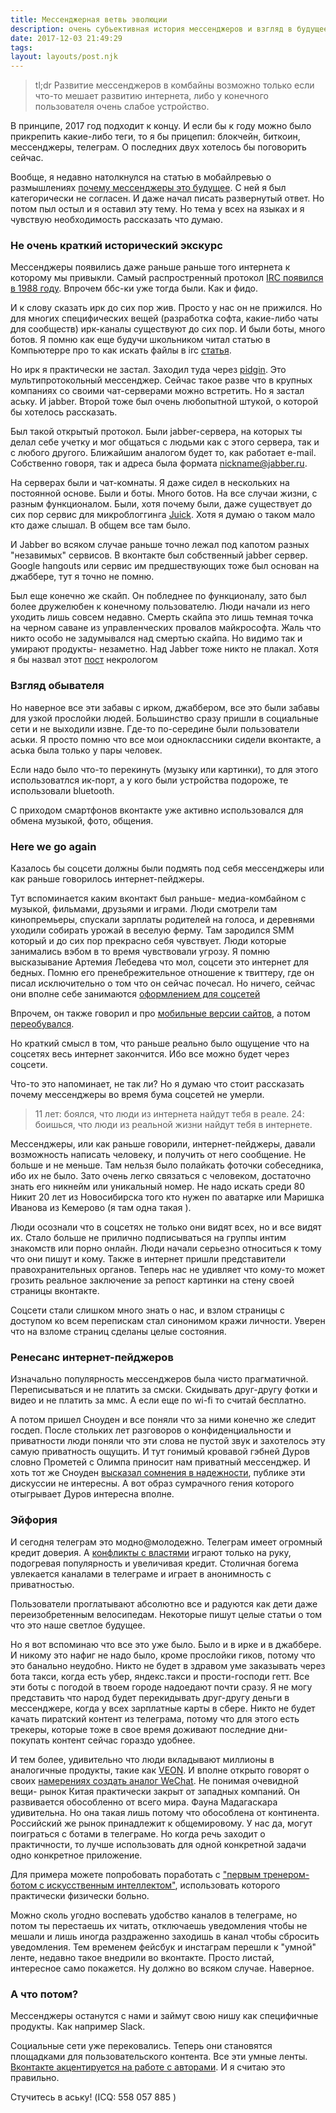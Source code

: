 ```yaml
---
title: Мессенджерная ветвь эволюции
description: очень субьективная история мессенджеров и взгляд в будущее из 2017
date: 2017-12-03 21:49:29
tags:
layout: layouts/post.njk
---
```

>tl;dr Развитие мессенджеров в комбайны возможно только если что-то мешает развитию интернета, либо у конечного пользователя очень слабое устройство.

В принципе, 2017 год подходит к концу. И если бы к году можно было прикрепить какие-либо теги, то я бы прицепил: блокчейн, биткоин, мессенджеры, телеграм. О последних двух хотелось бы поговорить сейчас.

Вообще, я недавно натолкнулся на статью в мобайлревью о размышлениях [почему мессенджеры это будущее](http://mobile-review.com/articles/2017/messengers.shtml). С ней я был категорически не согласен. И даже начал писать развернутый ответ. Но потом пыл остыл и я оставил эту тему. Но тема у всех на языках и я чувствую необходимость рассказать что думаю.

### Не очень краткий исторический экскурс

Мессенджеры появились даже раньше раньше того интернета к которому мы привыкли. Самый распростренный протокол [IRC появился в 1988 году](https://ru.wikipedia.org/wiki/IRC). Впрочем ббс-ки уже тогда были. Как и фидо.

И к слову сказать ирк до сих пор жив. Просто у нас он не прижился. Но для многих специфических вещей (разработка софта, какие-либо чаты для сообществ) ирк-каналы существуют до сих пор. И были боты, много ботов. Я помню как еще будучи школьником читал статью в Компьютерре про то как искать файлы в irc [статья](http://old.computerra.ru/2004/529/204443/).

Но ирк я практически не застал. Заходил туда через [pidgin](https://www.pidgin.im/). Это мультипротокольный мессенджер. Сейчас такое разве что в крупных компаниях со своими чат-серверами можно встретить.
Но я застал аську. И jabber. Второй тоже был очень любопытной штукой, о которой бы хотелось рассказать.

Был такой открытый протокол. Были jabber-сервера, на которых ты делал себе учетку и мог общаться с людьми как с этого сервера, так и с любого другого. Ближайшим аналогом будет то, как работает e-mail. Собственно говоря, так и адреса была формата nickname@jabber.ru.

На серверах были и чат-комнаты. Я даже сидел в нескольких на постоянной основе. Были и боты. Много ботов. На все случаи жизни, с разным функционалом. Были, хотя почему были, даже существует до сих пор сервис для микроблоггинга [Juick](https://juick.com/). Хотя я думаю о таком мало кто даже слышал. В общем все там было.

И Jabber во всяком случае раньше точно лежал под капотом разных "незавимых" сервисов. В вконтакте был собственный jabber сервер. Google hangouts или сервис им предшествующих тоже был основан на джаббере, тут я точно не помню.

Был еще конечно же скайп. Он побледнее по функционалу, зато был более дружелюбен к конечному пользователю. Люди начали из него уходить лишь совсем недавно. Смерть скайпа это лишь темная точка на черном саване из управленческих провалов майкрософта. Жаль что никто особо не задумывался над смертью скайпа. Но видимо так и умирают продукты- незаметно. Над Jabber тоже никто не плакал. Хотя я бы назвал этот [пост](https://habrahabr.ru/post/316912/) некрологом

 ### Взгляд обывателя

 Но наверное все эти забавы с ирком, джаббером, все это были забавы для узкой прослойки людей. Большинство сразу пришли в социальные сети и не выходили извне. Где-то по-середине были пользователи аськи. Я просто помню что все мои одноклассники сидели вконтакте, а аська была только у пары человек.

Если надо было что-то перекинуть (музыку или картинки), то для этого использоватлся ик-порт, а у кого были устройства подороже, те использовали bluetooth.

С приходом смартфонов вконтакте уже активно использовался для обмена музыкой, фото, общения.

### Here we go again

Казалось бы соцсети должны были подмять под себя мессенджеры или как раньше говорилось интернет-пейджеры.

Тут вспоминается каким вконтакт был раньше- медиа-комбайном с музыкой, фильмами, друзьями и играми. Люди смотрели там кинопремьеры, спускали зарплаты родителей на голоса, и деревнями уходили собирать урожай в веселую ферму. Там зародился SMM который и до сих пор прекрасно себя чувствует. Люди которые занимались вэбом в то время чувствовали угрозу. Я помню высказывание Артемия Лебедева что мол, соцсети это интернет для бедных. Помню его пренебрежительное отношение к твиттеру, где он писал исключительно о том что он сейчас почесал. Но ничего, сейчас они вполне себе занимаются [оформлением для соцсетей](https://www.artlebedev.ru/social-networks/)

Впрочем, он также говорил и про [мобильные версии сайтов](https://www.artlebedev.ru/kovodstvo/sections/177/), а потом [переобувался](https://www.artlebedev.ru/kovodstvo/sections/182/).

Но краткий смысл в том, что раньше реально было ощущение что на соцсетях весь интернет закончится. Ибо все можно будет через соцсети.

Что-то это напоминает, не так ли? Но я думаю что стоит рассказать почему мессенджеры во время бума соцсетей не умерли.

>11 лет: боялся, что люди из интернета найдут тебя в реале. 
>24: боишься, что люди из реальной жизни найдут тебя в интернете.

Мессенджеры, или как раньше говорили, интернет-пейджеры, давали возможность написать человеку, и получить от него сообщение. Не больше и не меньше. Там нельзя было полайкать фоточки собеседника, ибо их не было. Зато очень легко связаться с человеком, достаточно знать его никнейм или уникальный номер. Не надо искать среди 80 Никит 20 лет из Новосибирска того кто нужен по аватарке или Маришка Иванова из Кемерово (я там одна такая ).

Люди осознали что в соцсетях не только они видят всех, но и все видят их. Стало больше не прилично подписываться на группы интим знакомств или порно онлайн. Люди начали серьезно относиться к тому что они пишут и кому. Также в интернет пришли представители правохранительных органов. Теперь нас не удивляет что кому-то может грозить реальное заключение за репост картинки на стену своей страницы вконтакте.

Соцсети стали слишком много знать о нас, и взлом страницы с доступом ко всем перепискам стал синонимом кражи личности. Уверен что на взломе страниц сделаны целые состояния.

### Ренесанс интернет-пейджеров

Изначально популярность мессенджеров была чисто прагматичной. Переписываться и не платить за смски. Скидывать друг-другу фотки и видео и не платить за ммс. А если еще по wi-fi то считай бесплатно.

А потом пришел Сноуден и все поняли что за ними конечно же следит госдеп. После стольких лет разговоров о конфиденциальности и приватности люди поняли что эти слова не пустой звук и захотелось эту самую приватность ощущить. И тут гонимый кровавой гэбней Дуров словно Прометей с Олимпа приносит нам приватный мессенджер. И хоть тот же Сноуден [высказал сомнения в надежности](https://vc.ru/18615-durov-snowden-wa), публике эти дискуссии не интересны. А вот образ сумрачного гения которого отыгрывает Дуров интересна вполне.

### Эйфория

И сегодня телеграм это модно@молодежно. Телеграм имеет огромный кредит доверия. А [конфликты с властями](https://www.vedomosti.ru/technology/articles/2017/09/27/735506-fsb-potrebovala-telegram) играют только на руку, подогревая популярность и увеличивая кредит. Столичная богема увлекается каналами в телеграме и играет в анонимность с приватностью.

Пользователи проглатывают абсолютно все и радуются как дети даже переизобретенным велосипедам. Некоторые пишут целые статьи о том что это наше светлое будущее.

Но я вот вспоминаю что все это уже было. Было и в ирке и в джаббере. И никому это нафиг не надо было, кроме прослойки гиков, потому что это банально неудобно. Никто не будет в здравом уме заказывать через бота такси, когда есть убер, яндекс.такси и прости-господи гетт. Все эти боты с погодой в твоем городе надоедают почти сразу. Я не могу представить что народ будет перекидывать друг-другу деньги в мессенджере, когда у всех зарплатные карты в сбере. Никто не будет качать пиратский контент из телеграма, потому что для этого есть трекеры, которые тоже в свое время доживают последние дни- покупать контент сейчас гораздо удобнее.

И тем более, удивительно что люди вкладывают миллионы в аналогичные продукты, такие как [VEON](http://veon.ru/). И вполне открыто говорят о своих [намерениях создать аналог WeChat](https://roem.ru/29-05-2017/250975/vympelkom-veon/). Не понимая очевидной вещи- рынок Китая практически закрыт от западных компаний. Он развивается обособленно от всего мира. Фауна Мадагаскара удивительна. Но она такая лишь потому что обособлена от континента. Российский же рынок принадлежит к общемировому. У нас да, могут поиграться с ботами в телеграме. Но когда речь заходит о практичности, то лучше использовать для одной конкретной задачи одно конкретное приложение.

Для примера можете попробовать поработать с ["первым тренером-ботом с искусственным интеллектом"](https://vk.com/gymbossbot), использовать которого практически физически больно.

Можно сколь угодно воспевать удобство каналов в телеграме, но потом ты перестаешь их читать, отключаешь уведомления чтобы не мешали и лишь иногда раздраженно заходишь в канал чтобы сбросить уведомления. Тем временем фейсбук и инстаграм перешли к "умной" ленте, недавно такое внедрили во вконтакте. Просто листай, интересное само покажется. Ну должно во всяком случае. Наверное.

### А что потом?

Мессенджеры останутся с нами и займут свою нишу как специфичные продукты. Как например Slack.

Социальные сети уже перековались. Теперь они становятся площадками для пользовательского контента. Все эти умные ленты. [Вконтакте акцентируется на работе с авторами](https://vk.com/authors). И я считаю это правильно.

Стучитесь в аську! (ICQ: 558 057 885 )
